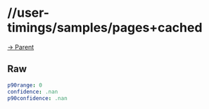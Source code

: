 
# //user-timings/samples/pages+cached

[→ Parent](../..)


## Raw


```yaml
p90range: 0
confidence: .nan
p90confidence: .nan

```

